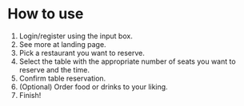 # How to use
1. Login/register using the input box.
2. See more at landing page.
3. Pick a restaurant you want to reserve.
4. Select the table with the appropriate number of seats you want to reserve and the time.
5. Confirm table reservation.
6. (Optional) Order food or drinks to your liking.
7. Finish!